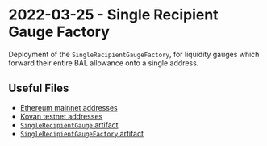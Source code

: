 # 2022-03-25 - Single Recipient Gauge Factory

Deployment of the `SingleRecipientGaugeFactory`, for liquidity gauges which forward their entire BAL allowance onto a single address.


## Useful Files

- [Ethereum mainnet addresses](./output/mainnet.json)
- [Kovan testnet addresses](./output/kovan.json)
- [`SingleRecipientGauge` artifact](./artifact/SingleRecipientGauge.json)
- [`SingleRecipientGaugeFactory` artifact](./artifact/SingleRecipientGaugeFactory.json)
